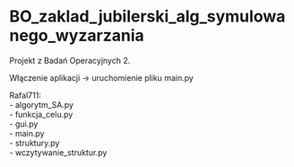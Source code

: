 # BO_zaklad_jubilerski_alg_symulowanego_wyzarzania

Projekt z Badań Operacyjnych 2.

Włączenie aplikacji -> uruchomienie pliku main.py

Rafal711:  
	- algorytm_SA.py  
	- funkcja_celu.py  
	- gui.py  
	- main.py  
	- struktury.py  
	- wczytywanie_struktur.py  

